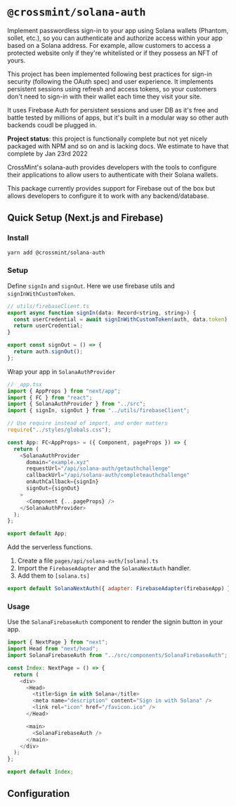 # `@crossmint/solana-auth`

Implement passwordless sign-in to your app using Solana wallets (Phantom, sollet, etc.), so you can authenticate and authorize access within your app based on a Solana address. For example, allow customers to access a protected website only if they're whitelisted or if they possess an NFT of yours.

This project has been implemented following best practices for sign-in security (following the OAuth spec) and user experience. It implements persistent sessions using refresh and access tokens, so your customers don't need to sign-in with their wallet each time they visit your site.

It uses Firebase Auth for persistent sessions and user DB as it's free and battle tested by millions of apps, but it's built in a modular way so other auth backends coudl be plugged in.

**Project status**: this project is functionally complete but not yet nicely packaged with NPM and so on and is lacking docs.
We estimate to have that complete by Jan 23rd 2022

CrossMint's solana-auth provides developers with the tools to configure their applications to allow users to authenticate with their Solana wallets.

This package currently provides support for Firebase out of the box but allows developers to configure it to work with any backend/database.

## Quick Setup (Next.js and Firebase)

### Install

```sh
yarn add @crossmint/solana-auth
```

### Setup

Define `signIn` and `signOut`. Here we use firebase utils and `signInWithCustomToken`.

```js
// utils/firebaseClient.ts
export async function signIn(data: Record<string, string>) {
  const userCredential = await signInWithCustomToken(auth, data.token);
  return userCredential;
}

export const signOut = () => {
  return auth.signOut();
};
```

Wrap your app in `SolanaAuthProvider`

```javascript
// _app.tsx
import { AppProps } from "next/app";
import { FC } from "react";
import { SolanaAuthProvider } from "../src";
import { signIn, signOut } from "../utils/firebaseClient";

// Use require instead of import, and order matters
require("../styles/globals.css");

const App: FC<AppProps> = ({ Component, pageProps }) => {
  return (
    <SolanaAuthProvider
      domain="example.xyz"
      requestUrl="/api/solana-auth/getauthchallenge"
      callbackUrl="/api/solana-auth/completeauthchallenge"
      onAuthCallback={signIn}
      signOut={signOut}
    >
      <Component {...pageProps} />
    </SolanaAuthProvider>
  );
};

export default App;
```

Add the serverless functions.

1. Create a file `pages/api/solana-auth/[solana].ts`
2. Import the `FirebaseAdapter` and the `SolanaNextAuth` handler.
3. Add them to `[solana.ts]`

```js
export default SolanaNextAuth({ adapter: FirebaseAdapter(firebaseApp) });
```

### Usage

Use the `SolanaFirebaseAuth` component to render the signin button in your app.

```js
import { NextPage } from "next";
import Head from "next/head";
import SolanaFirebaseAuth from "../src/components/SolanaFirebaseAuth";

const Index: NextPage = () => {
  return (
    <div>
      <Head>
        <title>Sign in with Solana</title>
        <meta name="description" content="Sign in with Solana" />
        <link rel="icon" href="/favicon.ico" />
      </Head>

      <main>
        <SolanaFirebaseAuth />
      </main>
    </div>
  );
};

export default Index;
```

## Configuration
